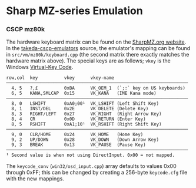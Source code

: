 Sharp MZ-series Emulation
=========================


### CSCP mz80k

The hardware keyboard matrix can be found on the [SharpMZ.org
website][80k-matrix]. In the [takeda-cscp-emulators] source, the emulator's
mapping can be found in `src/vm/mz80k/keyboard.cpp` (the second matrix
there exactly matches the hardware matrix above). The special keys are as
follows; `vkey` is the Windows [Virtual-Key Code].

    row,col  key          vkey      vkey-name
    ─────────────────────────────────────────────────────────────────────
      4, 5   ?,£          0xBA      VK_OEM_1  (`;:` key on US keyboards)
      6, 5   KANA,SMLCAP  0x15      VK_KANA   (IME Kana mode)
    ─────────────────────────────────────────────────────────────────────
      8, 0   LSHIFT       0xA0;00¹  VK_LSHIFT (Left Shift Key)
      8, 1   INST/DEL     0x2E      VK_DELETE (Delete Key)
      8, 3   RIGHT/LEFT   0x27      VK_RIGHT  (Right Arrow Key)
      8, 4   CR           0x0D      VK_RETURN (Enter Key)
      8, 5   RSHIFT       0xA1;10¹  VK_RSHIFT (Right Shift Key)
    ─────────────────────────────────────────────────────────────────────
      9, 0   CLR/HOME     0x24      VK_HOME   (Home Key)
      9, 2   UP/DOWN      0x28      VK_DOWN   (Down Arrow Key)
      9, 3   BREAK        0x13      VK_PAUSE  (Pause Key)
    ─────────────────────────────────────────────────────────────────────
    ¹ Second value is when not using DirectInput. 0x00 = not mapped.

The `keycode_conv` (`win32/osd_input.cpp`) array defaults to values 0x00
through 0xFF; this can be changed by creating a 256-byte `keycode.cfg` file
with the new mappings.



<!-------------------------------------------------------------------->
[80k-matrix]: https://sharpmz.org/original/mz-80k/kbdmatrix.htm
[Virtual-Key Code]: https://learn.microsoft.com/en-us/windows/win32/inputdev/virtual-key-codes
[takeda-cscp-emulators]: https://github.com/mc68-net/takeda-cscp-emulators
